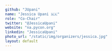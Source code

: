 ```yaml
---
github: "JUpani"
name: "Jessica Upani 🇳🇦" 
role: "Co-Chair" 
twitter: "@JessicaUpani" 
website: "na.pycon.org"
linkedin: "JessicaUpani" 
photo_url: "/static/img/organizers/jessica.jpg"
layout: default
---
```




